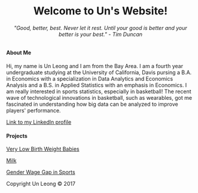
<html>
<body>

<body style="background-color:lemon chiffon;"/>

<h1 style="text-align:center;">Welcome to Un's Website!</h1>


<h6 style="text-align:center;"> "Good, better, best. Never let it rest. Until your good is better and your better is your best." - Tim Duncan</h6>

<h4>About Me </h4>

<p>Hi, my name is Un Leong and I am from the Bay Area. I am a fourth year undergraduate studying at the University of California, Davis pursing a B.A. in Economics with a specialization in Data Analytics and Economics Analysis and a B.S. in Applied Statistics with an emphasis in Economics. I am really interested in sports statistics, especially in basketball! The recent wave of technological innovations in basketball, such as wearables, got me fascinated in understanding how big data can be analyzed to improve players' performance. </p>

<a href="https://www.linkedin.com/in/un-leong-213875117">Link to my LinkedIn profile</a>

<h4> Projects </h4>
<a href = "https://github.com/uuleong/uuleong.github.io/blob/master/ECN%20140%20Project.pdf"> Very Low Birth Weight Babies</a>


<a href = "https://github.com/uuleong/uuleong.github.io/blob/master/project_fix.pdf"> Milk </a>


<a href = "https://github.com/uuleong/uuleong.github.io/blob/master/STA141%20Project.ipynb"> Gender Wage Gap in Sports </a>

<footer class="site-footer &nbsp; ">Copyright Un Leong &copy; 2017</footer>

</body>
</html>

